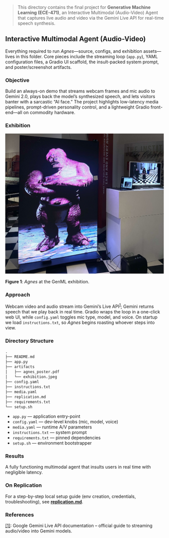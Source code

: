 > This directory contains the final project for **Generative Machine Learning (ECE-471)**, an Interactive Multimodal (Audio-Video) Agent that captures live audio and video via the Gemini Live API for real-time speech synthesis.

## Interactive Multimodal Agent (Audio-Video)

Everything required to run *Agnes*—source, configs, and exhibition assets—lives in this folder. Core pieces include the streaming loop (`app.py`), YAML configuration files, a Gradio UI scaffold, the insult-packed system prompt, and poster/screenshot artifacts.

### Objective  
Build an always-on demo that streams webcam frames and mic audio to Gemini 2.0, plays back the model’s synthesized speech, and lets visitors banter with a sarcastic “AI face.” The project highlights low-latency media pipelines, prompt-driven personality control, and a lightweight Gradio front-end—all on commodity hardware.

### Exhibition

![photo from GenML live-demo](artifacts/exhibition.jpeg)

**Figure 1**: *Agnes* at the GenML exhibition.

### Approach

Webcam video and audio stream into Gemini’s Live API<sup>[1](#ref1)</sup>; Gemini returns speech that we play back in real time. Gradio wraps the loop in a one-click web UI, while `config.yaml` toggles mic type, model, and voice. On startup we load `instructions.txt`, so *Agnes* begins roasting whoever steps into view.


### Directory Structure

```
.
├── README.md
├── app.py
├── artifacts
│   ├── agnes_poster.pdf
│   └── exhibition.jpeg
├── config.yaml
├── instructions.txt
├── media.yaml
├── replication.md
├── requirements.txt
└── setup.sh
```

- `app.py`  — application entry-point  
- `config.yaml`  — dev-level knobs (mic, model, voice)  
- `media.yaml`  — runtime A/V parameters  
- `instructions.txt`  — system prompt  
- `requirements.txt`  — pinned dependencies  
- `setup.sh`  — environment bootstrapper  

### Results

A fully functioning multimodal agent that insults users in real time with negligible latency.

### On Replication

For a step-by-step local setup guide (env creation, credentials, troubleshooting), see **[replication.md](replication.md)**.


### References

<a name="ref1" href="https://ai.google.dev/gemini-api/docs/live">[1]</a>: Google Gemini Live API documentation – official guide to streaming audio/video into Gemini models.
